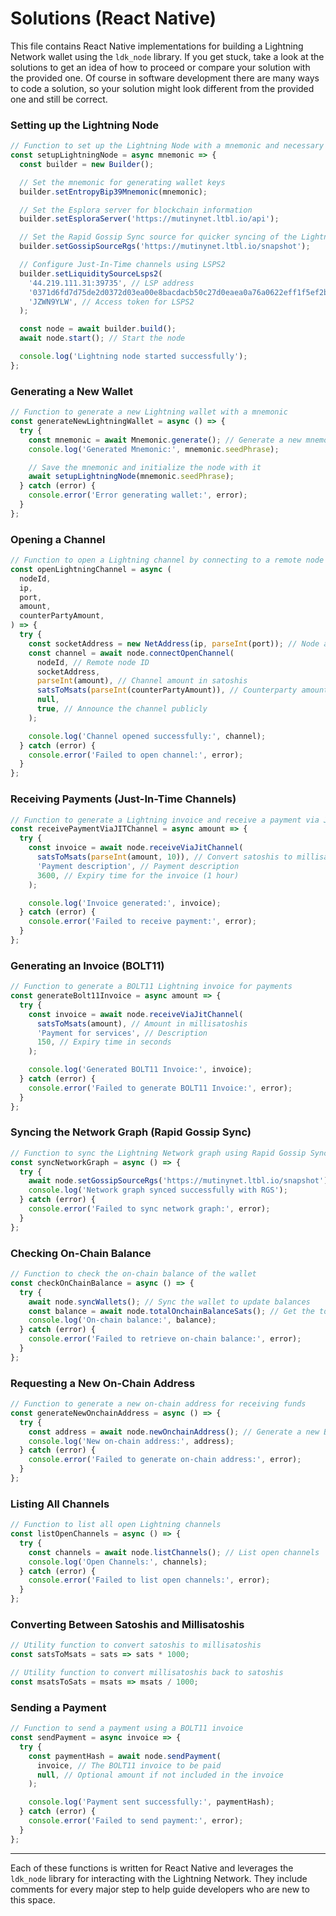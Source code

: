 # Solutions (React Native)

This file contains React Native implementations for building a Lightning Network wallet using the `ldk_node` library. If you get stuck, take a look at the solutions to get an idea of how to proceed or compare your solution with the provided one. Of course in software development there are many ways to code a solution, so your solution might look different from the provided one and still be correct.

### Setting up the Lightning Node

```javascript
// Function to set up the Lightning Node with a mnemonic and necessary configurations.
const setupLightningNode = async mnemonic => {
  const builder = new Builder();

  // Set the mnemonic for generating wallet keys
  builder.setEntropyBip39Mnemonic(mnemonic);

  // Set the Esplora server for blockchain information
  builder.setEsploraServer('https://mutinynet.ltbl.io/api');

  // Set the Rapid Gossip Sync source for quicker syncing of the Lightning Network graph
  builder.setGossipSourceRgs('https://mutinynet.ltbl.io/snapshot');

  // Configure Just-In-Time channels using LSPS2
  builder.setLiquiditySourceLsps2(
    '44.219.111.31:39735', // LSP address
    '0371d6fd7d75de2d0372d03ea00e8bacdacb50c27d0eaea0a76a0622eff1f5ef2b', // Node public key
    'JZWN9YLW', // Access token for LSPS2
  );

  const node = await builder.build();
  await node.start(); // Start the node

  console.log('Lightning node started successfully');
};
```

### Generating a New Wallet

```javascript
// Function to generate a new Lightning wallet with a mnemonic
const generateNewLightningWallet = async () => {
  try {
    const mnemonic = await Mnemonic.generate(); // Generate a new mnemonic
    console.log('Generated Mnemonic:', mnemonic.seedPhrase);

    // Save the mnemonic and initialize the node with it
    await setupLightningNode(mnemonic.seedPhrase);
  } catch (error) {
    console.error('Error generating wallet:', error);
  }
};
```

### Opening a Channel

```javascript
// Function to open a Lightning channel by connecting to a remote node
const openLightningChannel = async (
  nodeId,
  ip,
  port,
  amount,
  counterPartyAmount,
) => {
  try {
    const socketAddress = new NetAddress(ip, parseInt(port)); // Node address
    const channel = await node.connectOpenChannel(
      nodeId, // Remote node ID
      socketAddress,
      parseInt(amount), // Channel amount in satoshis
      satsToMsats(parseInt(counterPartyAmount)), // Counterparty amount in millisatoshis
      null,
      true, // Announce the channel publicly
    );

    console.log('Channel opened successfully:', channel);
  } catch (error) {
    console.error('Failed to open channel:', error);
  }
};
```

### Receiving Payments (Just-In-Time Channels)

```javascript
// Function to generate a Lightning invoice and receive a payment via JIT channel
const receivePaymentViaJITChannel = async amount => {
  try {
    const invoice = await node.receiveViaJitChannel(
      satsToMsats(parseInt(amount, 10)), // Convert satoshis to millisatoshis
      'Payment description', // Payment description
      3600, // Expiry time for the invoice (1 hour)
    );

    console.log('Invoice generated:', invoice);
  } catch (error) {
    console.error('Failed to receive payment:', error);
  }
};
```

### Generating an Invoice (BOLT11)

```javascript
// Function to generate a BOLT11 Lightning invoice for payments
const generateBolt11Invoice = async amount => {
  try {
    const invoice = await node.receiveViaJitChannel(
      satsToMsats(amount), // Amount in millisatoshis
      'Payment for services', // Description
      150, // Expiry time in seconds
    );

    console.log('Generated BOLT11 Invoice:', invoice);
  } catch (error) {
    console.error('Failed to generate BOLT11 Invoice:', error);
  }
};
```

### Syncing the Network Graph (Rapid Gossip Sync)

```javascript
// Function to sync the Lightning Network graph using Rapid Gossip Sync (RGS)
const syncNetworkGraph = async () => {
  try {
    await node.setGossipSourceRgs('https://mutinynet.ltbl.io/snapshot');
    console.log('Network graph synced successfully with RGS');
  } catch (error) {
    console.error('Failed to sync network graph:', error);
  }
};
```

### Checking On-Chain Balance

```javascript
// Function to check the on-chain balance of the wallet
const checkOnChainBalance = async () => {
  try {
    await node.syncWallets(); // Sync the wallet to update balances
    const balance = await node.totalOnchainBalanceSats(); // Get the total balance in satoshis
    console.log('On-chain balance:', balance);
  } catch (error) {
    console.error('Failed to retrieve on-chain balance:', error);
  }
};
```

### Requesting a New On-Chain Address

```javascript
// Function to generate a new on-chain address for receiving funds
const generateNewOnchainAddress = async () => {
  try {
    const address = await node.newOnchainAddress(); // Generate a new Bitcoin address
    console.log('New on-chain address:', address);
  } catch (error) {
    console.error('Failed to generate on-chain address:', error);
  }
};
```

### Listing All Channels

```javascript
// Function to list all open Lightning channels
const listOpenChannels = async () => {
  try {
    const channels = await node.listChannels(); // List open channels
    console.log('Open Channels:', channels);
  } catch (error) {
    console.error('Failed to list open channels:', error);
  }
};
```

### Converting Between Satoshis and Millisatoshis

```javascript
// Utility function to convert satoshis to millisatoshis
const satsToMsats = sats => sats * 1000;

// Utility function to convert millisatoshis back to satoshis
const msatsToSats = msats => msats / 1000;
```

### Sending a Payment

```javascript
// Function to send a payment using a BOLT11 invoice
const sendPayment = async invoice => {
  try {
    const paymentHash = await node.sendPayment(
      invoice, // The BOLT11 invoice to be paid
      null, // Optional amount if not included in the invoice
    );

    console.log('Payment sent successfully:', paymentHash);
  } catch (error) {
    console.error('Failed to send payment:', error);
  }
};
```

---

Each of these functions is written for React Native and leverages the `ldk_node` library for interacting with the Lightning Network. They include comments for every major step to help guide developers who are new to this space.
